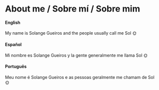 # About me / Sobre mí / Sobre mim

<!-- tabs:start -->
#### **English**

My name is Solange Gueiros and the people usually call me Sol :sun_with_face: 

#### **Español**

Mi nombre es Solange Gueiros y la gente generalmente me llama Sol :sun_with_face:

#### **Português**

Meu nome é Solange Gueiros e as pessoas geralmente me chamam de Sol :sun_with_face:

<!-- tabs:end -->